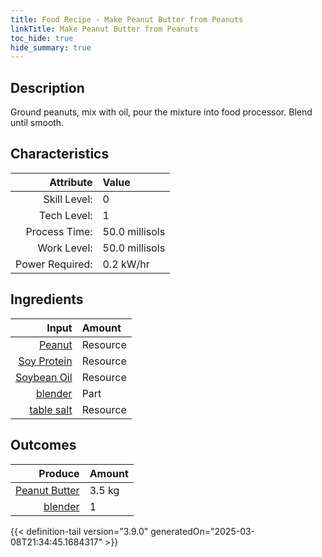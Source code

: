 ```yaml
---
title: Food Recipe - Make Peanut Butter from Peanuts
linkTitle: Make Peanut Butter from Peanuts
toc_hide: true
hide_summary: true
---
```

<!-- This is generated by the MarsSim HelpGenertor, do not edit. -->

## Description
Ground peanuts, mix with oil, pour the mixture into food processor.&#10;&#9;&#9;Blend until smooth.

## Characteristics

| Attribute      | Value |
|--------:|:------|
|Skill Level:|0|
|Tech Level:|1|
|Process Time:|50.0 millisols|
|Work Level:|50.0 millisols|
|Power Required:|0.2 kW/hr|

## Ingredients

| Input      | Amount |
|--------:|:------|
|[Peanut](/docs/definitions/resource/peanut)|Resource|3.0 kg|
|[Soy Protein](/docs/definitions/resource/soy-protein)|Resource|0.1 kg|
|[Soybean Oil](/docs/definitions/resource/soybean-oil)|Resource|0.5 kg|
|[blender](/docs/definitions/part/blender)|Part|1|
|[table salt](/docs/definitions/resource/table-salt)|Resource|0.1 kg|

## Outcomes


| Produce      | Amount |
|--------:|:------|
|[Peanut Butter](/docs/definitions/resource/peanut-butter)|3.5 kg|
|[blender](/docs/definitions/part/blender)|1|



{{< definition-tail version="3.9.0" generatedOn="2025-03-08T21:34:45.1684317" >}}



